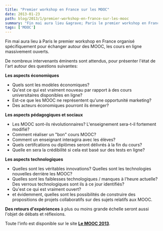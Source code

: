 ```yaml
---
title: "Premier workshop en France sur les MOOC"
date: 2013-01-23
path: blog/2013/1/premier-workshop-en-france-sur-les-mooc
summary: "Fin mai aura lieu &agrave; Paris le premier workshop en France organis&eacute; sp&eacute;cifiquement pour &eacute;changer autour des MOOC, les cours en ligne massivement ouverts."
tags: ['MOOC']
---
```


Fin mai aura lieu &agrave; Paris le premier workshop en France organis&eacute; sp&eacute;cifiquement pour &eacute;changer autour des MOOC, les cours en ligne massivement ouverts.

De nombreux intervenants &eacute;minents sont attendus, pour pr&eacute;senter l'&eacute;tat de l'art autour des questions suivantes:

**Les aspects &eacute;conomiques**

- Quels sont les mod&egrave;les &eacute;conomiques?
- Qu'est ce qui est vraiment nouveau par rapport &agrave; des cours
universitaires disponibles en ligne?
- Est-ce que les MOOC ne repr&eacute;sentent qu'une opportunit&eacute; marketing?
- Des acteurs &eacute;conomiques pourront ils &eacute;merger?

**Les aspects p&eacute;dagogiques et sociaux**

- Les MOOC sont-ils r&eacute;volutionnaires? L'enseignement sera-t-il fortement modifi&eacute;?
- Comment r&eacute;aliser un &quot;bon&quot; cours MOOC?
- Comment un enseignant interagira avec les &eacute;l&egrave;ves?
- Quels certifcations ou dipl&ocirc;mes seront d&eacute;livr&eacute;s &agrave; la fin du cours? 
- Quelle en sera la cr&eacute;dibilit&eacute; si cela est bas&eacute; sur des tests en ligne?

**Les aspects technologiques**

- Quelles sont les v&eacute;ritables innovations? Quelles sont les technologies nouvelles derri&egrave;re les MOOC?
- Quelles sont les faiblesses technologiques / manques &agrave; l'heure actuelle? Des verrous technologiques sont ils &agrave; ce jour identifi&eacute;s?
- Qu'est ce qui est vraiment ouvert?
- et &eacute;videmment, quelles sont les possibilit&eacute;s de construire des propositions de projets collaboratifs sur des sujets relatifs aux MOOC.

**Des retours d'exp&eacute;riences** &agrave; plus ou moins grande &eacute;chelle seront aussi l'objet de d&eacute;bats et r&eacute;flexions.

Toute l'info est disponible sur le site [**Le MOOC 2013**](http://workshop.lemooc.com/fr).
